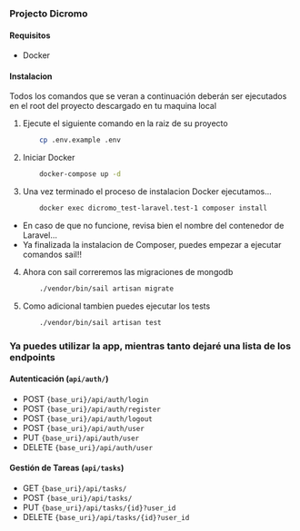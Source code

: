 ### Projecto Dicromo

#### Requisitos

- Docker

#### Instalacion

Todos los comandos que se veran a continuación deberán ser ejecutados en el root del proyecto descargado en tu maquina local

1) Ejecute el siguiente comando en la raiz de su proyecto

    ```bash
        cp .env.example .env
    ```

2) Iniciar Docker

    ```bash
        docker-compose up -d
    ```

3) Una vez terminado el proceso de instalacion Docker ejecutamos...

    ```bash
        docker exec dicromo_test-laravel.test-1 composer install
    ```
- En caso de que no funcione, revisa bien el nombre del contenedor de Laravel...
- Ya finalizada la instalacion de Composer, puedes empezar a ejecutar comandos sail!!

4) Ahora con sail correremos las migraciones de mongodb
    
    ```bash
        ./vendor/bin/sail artisan migrate
    ```
5) Como adicional tambien puedes ejecutar los tests

    ```bash
        ./vendor/bin/sail artisan test
    ```

### Ya puedes utilizar la app, mientras tanto dejaré una lista de los endpoints

#### Autenticación (`api/auth/`)

- POST `{base_uri}/api/auth/login`
- POST `{base_uri}/api/auth/register`
- POST `{base_uri}/api/auth/logout`
- POST `{base_uri}/api/auth/user`
- PUT `{base_uri}/api/auth/user`
- DELETE `{base_uri}/api/auth/user`


#### Gestión de Tareas (`api/tasks`)

- GET `{base_uri}/api/tasks/`
- POST `{base_uri}/api/tasks/`
- PUT `{base_uri}/api/tasks/{id}?user_id`
- DELETE `{base_uri}/api/tasks/{id}?user_id`
